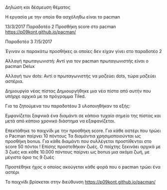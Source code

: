 
Δηλώση και δέσμευση θέματος

Η εργασία με την οποία θα ασχόληθω είναι το pacman


13/3/2017
Παραδοτέο 2
Προσθήκη score στο pacman
https://p09kont.github.io/pacman/


Παραδοτέο 3
7/5/2017

Έγιναν οι παρακάτω προσθήκες οι οποίες δεν είχαν γίνει στο παραδοτέο 2

Αλλαγή πρωταγωνιστή:
Αντί για τον pacman πρωταγωνιστής είναι ο pacman Delux

Αλλαγή των dots:
Αντί ο πρωταγωνιστής να μαζεύει dots, τώρα μαζεύει αστέρια. 

Δημιουργία νέας πίστας
Δημιουργήθηκε μια νέα πίστα από αυτήν που υπήρχε αρχικά με το πρόγραμμα Tiled.

Για τα ζητούμενα του παραδοτέου 3 υλοποιηθήκαν τα εξής:

Εμφανίζεται ξαφνικά ένα διαμάντι σε κάποιο τυχαίο σημείο της πίστας και μετά από κάποιο χρονικό διάστημα να εξαφανίζεται.

Επεκτάθηκε το παιχνίδι με την προσθήκη score. Για κάθε αστέρι που τρώει ο Pacman παίρνει 10 πόντους
Τα διαμάντια χρησιμοποιούνται ως προσθήκη bonus. Για κάθε διαμάντι που συλλέγεται προστίθενται στο score 50 πόντοι !
Επίσης προστεθήκαν ζωές. Ο παίχτης ξεκινάει αρχικά με 3 ζωές και κάθε 10.000 πόντους παίρνει ως bonus μια ακόμα ζωή, με μέγιστο
όριο τις 9 ζωές

Προστέθηκε ήχος ο οποίος ακούγεται κάθε φορά που ο pacman τρώει ένα αστέρι

Το παιχνίδι βρίσκεται στην διεύθυνση https://p09kont.github.io/pacman/
